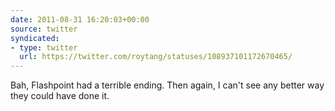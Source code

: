 ```yaml
---
date: 2011-08-31 16:20:03+00:00
source: twitter
syndicated:
- type: twitter
  url: https://twitter.com/roytang/statuses/108937101172670465/
---
```


Bah, Flashpoint had a terrible ending. Then again, I can't see any better way they could have done it.